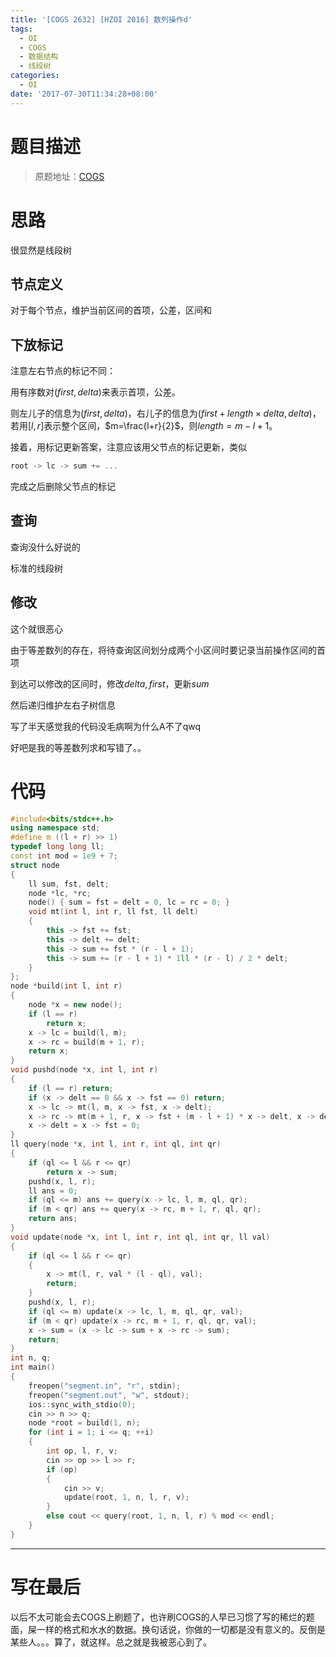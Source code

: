 ```yaml
---
title: '[COGS 2632] [HZOI 2016] 数列操作d'
tags:
  - OI
  - COGS
  - 数据结构
  - 线段树
categories:
  - OI
date: '2017-07-30T11:34:28+08:00'
---
```


# 题目描述

> 原题地址：[COGS](http://cogs.pro/cogs/problem/problem.php?pid=2632)

# 思路

很显然是线段树
<!--more-->

## 节点定义

对于每个节点，维护当前区间的首项，公差，区间和

## 下放标记

注意左右节点的标记不同：

用有序数对$(first,delta)$来表示首项，公差。

则左儿子的信息为$(first,delta)$，右儿子的信息为$(first+length\times delta,delta)$，若用$[l,r]$表示整个区间，$m=\frac{l+r}{2}$，则$length=m-l+1$。

接着，用标记更新答案，注意应该用父节点的标记更新，类似

``` cpp
root -> lc -> sum += ...
```

完成之后删除父节点的标记

## 查询

查询没什么好说的

标准的线段树

## 修改

这个就很恶心

由于等差数列的存在，将待查询区间划分成两个小区间时要记录当前操作区间的首项

到达可以修改的区间时，修改$delta,first$，更新$sum$

然后递归维护左右子树信息

写了半天感觉我的代码没毛病啊为什么A不了qwq

好吧是我的等差数列求和写错了。。

# 代码

``` cpp
#include<bits/stdc++.h>
using namespace std;
#define m ((l + r) >> 1)
typedef long long ll;
const int mod = 1e9 + 7;
struct node
{ 
    ll sum, fst, delt;
    node *lc, *rc;
    node() { sum = fst = delt = 0, lc = rc = 0; }
    void mt(int l, int r, ll fst, ll delt)
    {
        this -> fst += fst;
        this -> delt += delt;
        this -> sum += fst * (r - l + 1);
        this -> sum += (r - l + 1) * 1ll * (r - l) / 2 * delt; 
    }
};
node *build(int l, int r)
{ 
    node *x = new node();
    if (l == r)
        return x;
    x -> lc = build(l, m);
    x -> rc = build(m + 1, r);
    return x;
}
void pushd(node *x, int l, int r)
{ 
    if (l == r) return;
    if (x -> delt == 0 && x -> fst == 0) return;
    x -> lc -> mt(l, m, x -> fst, x -> delt);
    x -> rc -> mt(m + 1, r, x -> fst + (m - l + 1) * x -> delt, x -> delt);
    x -> delt = x -> fst = 0;
}
ll query(node *x, int l, int r, int ql, int qr)
{ 
    if (ql <= l && r <= qr)
        return x -> sum;
    pushd(x, l, r);
    ll ans = 0;
    if (ql <= m) ans += query(x -> lc, l, m, ql, qr);
    if (m < qr) ans += query(x -> rc, m + 1, r, ql, qr);
    return ans;
}
void update(node *x, int l, int r, int ql, int qr, ll val)
{ 
    if (ql <= l && r <= qr)
    { 
        x -> mt(l, r, val * (l - ql), val);
        return;
    }
    pushd(x, l, r);
    if (ql <= m) update(x -> lc, l, m, ql, qr, val);
    if (m < qr) update(x -> rc, m + 1, r, ql, qr, val);
    x -> sum = (x -> lc -> sum + x -> rc -> sum);
    return;
}
int n, q;
int main()
{ 
    freopen("segment.in", "r", stdin);
    freopen("segment.out", "w", stdout);
    ios::sync_with_stdio(0);
    cin >> n >> q;
    node *root = build(1, n);
    for (int i = 1; i <= q; ++i)
    { 
        int op, l, r, v;
        cin >> op >> l >> r;
        if (op)
        { 
            cin >> v;
            update(root, 1, n, l, r, v);
        }
        else cout << query(root, 1, n, l, r) % mod << endl;
    }
}
```

---

# 写在最后

以后不太可能会去COGS上刷题了，也许刷COGS的人早已习惯了写的稀烂的题面，屎一样的格式和水水的数据。换句话说，你做的一切都是没有意义的。反倒是某些人。。。算了，就这样。总之就是我被恶心到了。
